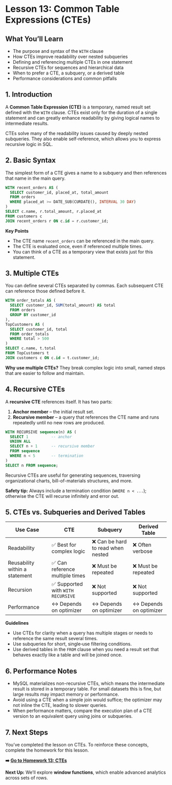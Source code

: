 # Lesson 13: Common Table Expressions (CTEs)

## What You’ll Learn

- The purpose and syntax of the `WITH` clause
- How CTEs improve readability over nested subqueries
- Defining and referencing multiple CTEs in one statement
- Recursive CTEs for sequences and hierarchical data
- When to prefer a CTE, a subquery, or a derived table
- Performance considerations and common pitfalls

## 1. Introduction

A **Common Table Expression (CTE)** is a temporary, named result set defined with the `WITH` clause. CTEs exist only for the duration of a single statement and can greatly enhance readability by giving logical names to intermediate results.

CTEs solve many of the readability issues caused by deeply nested subqueries. They also enable self-reference, which allows you to express recursive logic in SQL.

## 2. Basic Syntax

The simplest form of a CTE gives a name to a subquery and then references that name in the main query.

```sql
WITH recent_orders AS (
  SELECT customer_id, placed_at, total_amount
  FROM orders
  WHERE placed_at >= DATE_SUB(CURDATE(), INTERVAL 30 DAY)
)
SELECT c.name, r.total_amount, r.placed_at
FROM customers c
JOIN recent_orders r ON c.id = r.customer_id;
```

**Key Points**

- The CTE name `recent_orders` can be referenced in the main query.
- The CTE is evaluated once, even if referenced multiple times.
- You can think of a CTE as a temporary view that exists just for this statement.

## 3. Multiple CTEs

You can define several CTEs separated by commas. Each subsequent CTE can reference those defined before it.

```sql
WITH order_totals AS (
  SELECT customer_id, SUM(total_amount) AS total
  FROM orders
  GROUP BY customer_id
),
TopCustomers AS (
  SELECT customer_id, total
  FROM order_totals
  WHERE total > 500
)
SELECT c.name, t.total
FROM TopCustomers t
JOIN customers c ON c.id = t.customer_id;
```

**Why use multiple CTEs?** They break complex logic into small, named steps that are easier to follow and maintain.

## 4. Recursive CTEs

A **recursive CTE** references itself. It has two parts:

1. **Anchor member** – the initial result set.
2. **Recursive member** – a query that references the CTE name and runs repeatedly until no new rows are produced.

```sql
WITH RECURSIVE sequence(n) AS (
  SELECT 1          -- anchor
  UNION ALL
  SELECT n + 1      -- recursive member
  FROM sequence
  WHERE n < 5       -- termination
)
SELECT n FROM sequence;
```

Recursive CTEs are useful for generating sequences, traversing organizational charts, bill-of-materials structures, and more.

**Safety tip:** Always include a termination condition (`WHERE n < ...`); otherwise the CTE will recurse infinitely and error out.

## 5. CTEs vs. Subqueries and Derived Tables

| Use Case | CTE | Subquery | Derived Table |
|----------|-----|----------|---------------|
| Readability | ✅ Best for complex logic | ❌ Can be hard to read when nested | ❌ Often verbose |
| Reusability within a statement | ✅ Can reference multiple times | ❌ Must be repeated | ❌ Must be repeated |
| Recursion | ✅ Supported with `WITH RECURSIVE` | ❌ Not supported | ❌ Not supported |
| Performance | ↔ Depends on optimizer | ↔ Depends on optimizer | ↔ Depends on optimizer |

**Guidelines**

- Use CTEs for clarity when a query has multiple stages or needs to reference the same result several times.
- Use subqueries for short, single‑use filtering conditions.
- Use derived tables in the `FROM` clause when you need a result set that behaves exactly like a table and will be joined once.

## 6. Performance Notes

- MySQL materializes non-recursive CTEs, which means the intermediate result is stored in a temporary table. For small datasets this is fine, but large results may impact memory or performance.
- Avoid using a CTE when a simple join would suffice; the optimizer may not inline the CTE, leading to slower queries.
- When performance matters, compare the execution plan of a CTE version to an equivalent query using joins or subqueries.

## 7. Next Steps

You’ve completed the lesson on CTEs. To reinforce these concepts, complete the homework for this lesson.

**➡️ [Go to Homework 13: CTEs](../homework/hw13.md)**

**Next Up:** We’ll explore **window functions**, which enable advanced analytics across sets of rows.

